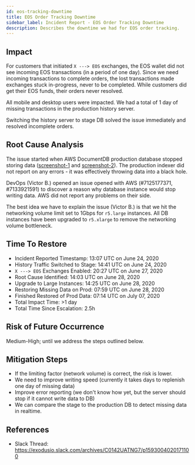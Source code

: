 ```yaml
---
id: eos-tracking-downtime
title: EOS Order Tracking Downtime
sidebar_label: Incident Report - EOS Order Tracking Downtime
description: Describes the downtime we had for EOS order tracking.
---
```


## Impact

For customers that initiated `X ---> EOS` exchanges, the EOS wallet did not see incoming EOS transactions (in a period of one day). Since we need incoming transactions to complete orders, the lost transactions made exchanges stuck in-progress, never to be completed. While customers did get their EOS funds, their orders never resolved.

All mobile and desktop users were impacted. We had a total of 1 day of missing transactions in the production history server.

Switching the history server to stage DB solved the issue immediately and resolved incomplete orders.

## Root Cause Analysis

The issue started when AWS DocumentDB production database stopped storing data ([screenshot-1](https://files.slack.com/files-pri/T0CKC63J6-F015S9CKEF8/__________________________2020-06-24____16.17.10.png) and [screenshot-2](https://files.slack.com/files-pri/T0CKC63J6-F016BNA2M9P/screen_shot_2020-06-24_at_4.49.02_pm.png)). The production indexer did not report on any errors - it was effectively throwing data into a black hole.

DevOps (Victor B.) opened an issue opened with AWS (#7125177371, #7133921591) to discover a reason why database instance would stop writing data. AWS did not report any problems on their side.

The best idea we have to explain the issue (Victor B.) is that we hit the networking volume limit set to 1Gbps for `r5.large` instances. All DB instances have been upgraded to `r5.xlarge` to remove the networking volume bottleneck.

## Time To Restore

- Incident Reported Timestamp: 13:07 UTC on June 24, 2020
- History Traffic Switched to Stage: 14:41 UTC on June 24, 2020
- `X ---> EOS` Exchanges Enabled: 20:27 UTC on June 27, 2020
- Root Cause Identified: 14:03 UTC on June 28, 2020
- Upgrade to Large Instances: 14:25 UTC on June 28, 2020
- Restoring Missing Data on Prod: 07:59 UTC on June 28, 2020
- Finished Restored of Prod Data: 07:14 UTC on July 07, 2020
- Total Impact Time: >1 day
- Total Time Since Escalation: 2.5h

## Risk of Future Occurrence

Medium-High; until we address the steps outlined below.

## Mitigation Steps

- If the limiting factor (network volume) is correct, the risk is lower.
- We need to improve writing speed (currently it takes days to replenish one day of missing data)
- Improve error reporting (we don't know how yet, but the server should stop if it cannot write data to DB)
- We can compare the stage to the production DB to detect missing data in realtime.

## References

- Slack Thread: https://exodusio.slack.com/archives/C0142UATNG7/p1593004020171100
